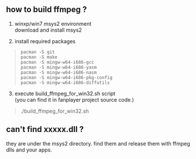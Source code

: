 how to build ffmpeg ?
---------------------

1. winxp/win7 msys2 environment  
download and install msys2

2. install required packages

>     pacman -S git
>     pacman -S make
>     pacman -S mingw-w64-i686-gcc
>     pacman -S mingw-w64-i686-yasm
>     pacman -S mingw-w64-i686-nasm
>     pacman -S mingw-w64-i686-pkg-config
>     pacman -S mingw-w64-i686-diffutils


3. execute build_ffmpeg_for_win32.sh script  
   (you can find it in fanplayer project source code.)

> ./build_ffmpeg_for_win32.sh



can't find xxxxx.dll ?
----------------------

they are under the msys2 directory. find them and release them with ffmpeg dlls and your apps.


